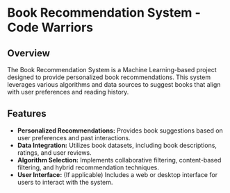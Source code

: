 # Book Recommendation System - Code Warriors

## Overview

The Book Recommendation System is a Machine Learning-based project designed to provide personalized book recommendations. This system leverages various algorithms and data sources to suggest books that align with user preferences and reading history.

## Features

- **Personalized Recommendations:** Provides book suggestions based on user preferences and past interactions.
- **Data Integration:** Utilizes book datasets, including book descriptions, ratings, and user reviews.
- **Algorithm Selection:** Implements collaborative filtering, content-based filtering, and hybrid recommendation techniques.
- **User Interface:** (If applicable) Includes a web or desktop interface for users to interact with the system.

